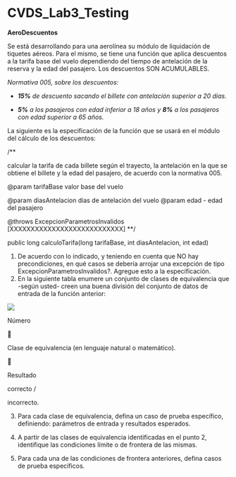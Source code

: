 # CVDS_Lab3_Testing
**AeroDescuentos**

Se está desarrollando para una aerolínea su módulo de liquidación de tiquetes aéreos. Para el mismo, se tiene una función que aplica descuentos a la tarifa base del vuelo dependiendo del tiempo de antelación de la reserva y la edad del pasajero. Los descuentos SON ACUMULABLES.

*Normativa 005, sobre los descuentos:*

- ***15%** de descuento sacando el billete con antelación superior a 20 días.*

- ***5%** a los pasajeros con edad inferior a 18 años y **8%** a los pasajeros con edad superior a 65 años.*

La siguiente es la especificación de la función que se usará en el módulo del cálculo de los descuentos:

/\*\*

calcular la tarifa de cada billete según el trayecto, la antelación en la que se obtiene el billete y la edad del pasajero, de acuerdo con la normativa 005.

@param tarifaBase valor base del vuelo

@param diasAntelacion dias de antelación del vuelo @param edad - edad del pasajero

@throws ExcepcionParametrosInvalidos [XXXXXXXXXXXXXXXXXXXXXXXXXXX] \*\*/

public long calculoTarifa(long tarifaBase, int diasAntelacion, int edad)

1. De acuerdo con lo indicado, y teniendo en cuenta que NO hay precondiciones, en qué casos se debería arrojar una excepción de tipo ExcepcionParametrosInvalidos?. Agregue esto a la especificación.
1. En la siguiente tabla enumere un conjunto de clases de equivalencia que -según usted- creen una buena división del conjunto de datos de entrada de la función anterior:

![](Aspose.Words.aecd1df2-b7fa-462f-875c-f03fcd719b2a.001.png)


Número



Clase de equivalencia (en lenguaje natural o matemático).



Resultado

correcto /

incorrecto.






3. Para cada clase de equivalencia, defina un caso de prueba específico, definiendo: parámetros de entrada y resultados esperados.

3. A partir de las clases de equivalencia identificadas en el punto 2, identifique las condiciones límite o de frontera de las mismas.

3. Para cada una de las condiciones de frontera anteriores, defina casos de prueba específicos.
